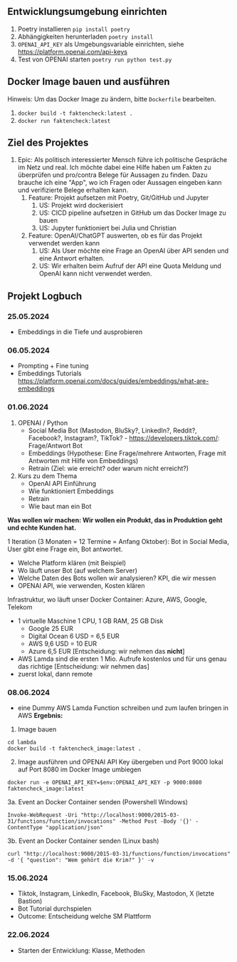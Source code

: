 ## Entwicklungsumgebung einrichten

1. Poetry installieren `pip install poetry`
2. Abhängigkeiten herunterladen `poetry install`
3. `OPENAI_API_KEY` als Umgebungsvariable einrichten, siehe https://platform.openai.com/api-keys
4. Test von OPENAI starten `poetry run python test.py`

## Docker Image bauen und ausführen
Hinweis: Um das Docker Image zu ändern, bitte `Dockerfile` bearbeiten.
1. `docker build -t faktencheck:latest .`
1. `docker run faktencheck:latest`

## Ziel des Projektes

1. Epic: Als politisch interessierter Mensch führe ich politische Gespräche im Netz und real. Ich möchte dabei eine Hilfe haben um Fakten zu überprüfen und pro/contra Belege für Aussagen zu finden. Dazu brauche ich eine "App", wo ich Fragen oder Aussagen eingeben kann und verifizierte Belege erhalten kann.
    1. Feature: Projekt aufsetzen mit Poetry, Git/GitHub und Jupyter
        1. US: Projekt wird dockerisiert
        1. US: CICD pipeline aufsetzen in GitHub um das Docker Image zu bauen
        1. US: Jupyter funktioniert bei Julia und Christian
    1. Feature: OpenAI/ChatGPT auswerten, ob es für das Projekt verwendet werden kann 
        1. US: Als User möchte eine Frage an OpenAI über API senden und eine Antwort erhalten.
        1. US: Wir erhalten beim Aufruf der API eine Quota Meldung und OpenAI kann nicht verwendet werden.

## Projekt Logbuch

### 25.05.2024
- Embeddings in die Tiefe und ausprobieren

### 06.05.2024
- Prompting + Fine tuning
- Embeddings Tutorials https://platform.openai.com/docs/guides/embeddings/what-are-embeddings

### 01.06.2024
1. OPENAI / Python
    - Social Media Bot (Mastodon, BluSky?, LinkedIn?, Reddit?, Facebook?, Instagram?, TikTok? - https://developers.tiktok.com/: Frage/Antwort Bot
    - Embeddings (Hypothese: Eine Frage/mehrere Antworten, Frage mit Antworten mit Hilfe von Embeddings)
    - Retrain (Ziel: wie erreicht? oder warum nicht erreicht?)
2. Kurs zu dem Thema
    - OpenAI API Einführung
    - Wie funktioniert Embeddings
    - Retrain
    - Wie baut man ein Bot

**Was wollen wir machen: Wir wollen ein Produkt, das in Produktion geht und echte Kunden hat.**

1 Iteration (3 Monaten = 12 Termine = Anfang Oktober): Bot in Social Media, User gibt eine Frage ein, Bot antwortet.
- Welche Platform klären (mit Beispiel)
- Wo läuft unser Bot (auf welchem Server)
- Welche Daten des Bots wollen wir analysieren? KPI, die wir messen
- OPENAI API, wie verwenden, Kosten klären

Infrastruktur, wo läuft unser Docker Container: Azure, AWS, Google, Telekom
- 1 virtuelle Maschine 1 CPU, 1 GB RAM, 25 GB Disk
    - Google 25 EUR
    - Digital Ocean 6 USD = 6,5 EUR
    - AWS 9,6 USD = 10 EUR 
    - Azure 6,5 EUR
  [Entscheidung: wir nehmen das **nicht**]
- AWS Lamda sind die ersten 1 Mio. Aufrufe kostenlos und für uns genau das richtige
  [Entscheidung: wir nehmen das]
- zuerst lokal, dann remote

### 08.06.2024
- eine Dummy AWS Lamda Function schreiben und zum laufen bringen in AWS
**Ergebnis:**

1. Image bauen
```
cd lambda
docker build -t faktencheck_image:latest . 
```

2. Image ausführen und OPENAI API Key übergeben und Port 9000 lokal auf Port 8080 im Docker Image umbiegen
```
docker run -e OPENAI_API_KEY=$env:OPENAI_API_KEY -p 9000:8080 faktencheck_image:latest
```

3a. Event an Docker Container senden (Powershell Windows)
```
Invoke-WebRequest -Uri "http://localhost:9000/2015-03-31/functions/function/invocations" -Method Post -Body '{}' -ContentType "application/json"
```

3b. Event an Docker Container senden (Linux bash)
```
curl "http://localhost:9000/2015-03-31/functions/function/invocations" -d '{ "question": "Wem gehört die Krim?" }' -v
```

### 15.06.2024
- Tiktok, Instagram, LinkedIn, Facebook, BluSky, Mastodon, X (letzte Bastion)
- Bot Tutorial durchspielen
- Outcome: Entscheidung welche SM Plattform

### 22.06.2024
- Starten der Entwicklung: Klasse, Methoden
